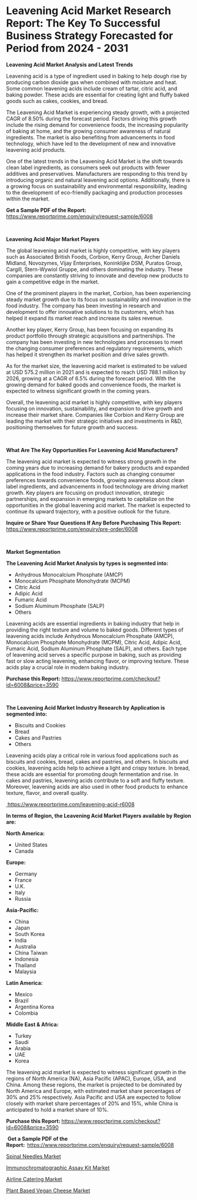 <p><h1>Leavening Acid Market Research Report: The Key To Successful Business Strategy Forecasted for Period from 2024 - 2031</h1></p><p><strong>Leavening Acid Market Analysis and Latest Trends</strong></p>
<p><p>Leavening acid is a type of ingredient used in baking to help dough rise by producing carbon dioxide gas when combined with moisture and heat. Some common leavening acids include cream of tartar, citric acid, and baking powder. These acids are essential for creating light and fluffy baked goods such as cakes, cookies, and bread.</p><p>The Leavening Acid Market is experiencing steady growth, with a projected CAGR of 8.50% during the forecast period. Factors driving this growth include the rising demand for convenience foods, the increasing popularity of baking at home, and the growing consumer awareness of natural ingredients. The market is also benefiting from advancements in food technology, which have led to the development of new and innovative leavening acid products.</p><p>One of the latest trends in the Leavening Acid Market is the shift towards clean label ingredients, as consumers seek out products with fewer additives and preservatives. Manufacturers are responding to this trend by introducing organic and natural leavening acid options. Additionally, there is a growing focus on sustainability and environmental responsibility, leading to the development of eco-friendly packaging and production processes within the market.</p></p>
<p><strong>Get a Sample PDF of the Report:&nbsp;</strong> <a href="https://www.reportprime.com/enquiry/request-sample/6008">https://www.reportprime.com/enquiry/request-sample/6008</a></p>
<p>&nbsp;</p>
<p><strong>Leavening Acid Major Market Players</strong></p>
<p><p>The global leavening acid market is highly competitive, with key players such as Associated British Foods, Corbion, Kerry Group, Archer Daniels Midland, Novozymes, Vijay Enterprises, Koninklijke DSM, Puratos Group, Cargill, Stern-Wywiol Gruppe, and others dominating the industry. These companies are constantly striving to innovate and develop new products to gain a competitive edge in the market.</p><p>One of the prominent players in the market, Corbion, has been experiencing steady market growth due to its focus on sustainability and innovation in the food industry. The company has been investing in research and development to offer innovative solutions to its customers, which has helped it expand its market reach and increase its sales revenue.</p><p>Another key player, Kerry Group, has been focusing on expanding its product portfolio through strategic acquisitions and partnerships. The company has been investing in new technologies and processes to meet the changing consumer preferences and regulatory requirements, which has helped it strengthen its market position and drive sales growth.</p><p>As for the market size, the leavening acid market is estimated to be valued at USD 575.2 million in 2021 and is expected to reach USD 788.1 million by 2026, growing at a CAGR of 6.5% during the forecast period. With the growing demand for baked goods and convenience foods, the market is expected to witness significant growth in the coming years.</p><p>Overall, the leavening acid market is highly competitive, with key players focusing on innovation, sustainability, and expansion to drive growth and increase their market share. Companies like Corbion and Kerry Group are leading the market with their strategic initiatives and investments in R&D, positioning themselves for future growth and success.</p></p>
<p>&nbsp;</p>
<p><strong>What Are The Key Opportunities For Leavening Acid Manufacturers?</strong></p>
<p><p>The leavening acid market is expected to witness strong growth in the coming years due to increasing demand for bakery products and expanded applications in the food industry. Factors such as changing consumer preferences towards convenience foods, growing awareness about clean label ingredients, and advancements in food technology are driving market growth. Key players are focusing on product innovation, strategic partnerships, and expansion in emerging markets to capitalize on the opportunities in the global leavening acid market. The market is expected to continue its upward trajectory, with a positive outlook for the future.</p></p>
<p><strong>Inquire or Share Your Questions If Any Before Purchasing This Report:</strong> <a href="https://www.reportprime.com/enquiry/pre-order/6008">https://www.reportprime.com/enquiry/pre-order/6008</a></p>
<p>&nbsp;</p>
<p><strong>Market Segmentation</strong></p>
<p><strong>The Leavening Acid Market Analysis by types is segmented into:</strong></p>
<p><ul><li>Anhydrous Monocalcium Phosphate (AMCP)</li><li>Monocalcium Phosphate Monohydrate (MCPM)</li><li>Citric Acid</li><li>Adipic Acid</li><li>Fumaric Acid</li><li>Sodium Aluminum Phosphate (SALP)</li><li>Others</li></ul></p>
<p><p>Leavening acids are essential ingredients in baking industry that help in providing the right texture and volume to baked goods. Different types of leavening acids include Anhydrous Monocalcium Phosphate (AMCP), Monocalcium Phosphate Monohydrate (MCPM), Citric Acid, Adipic Acid, Fumaric Acid, Sodium Aluminum Phosphate (SALP), and others. Each type of leavening acid serves a specific purpose in baking, such as providing fast or slow acting leavening, enhancing flavor, or improving texture. These acids play a crucial role in modern baking industry.</p></p>
<p><strong>Purchase this Report:&nbsp;</strong><a href="https://www.reportprime.com/checkout?id=6008&price=3590">https://www.reportprime.com/checkout?id=6008&price=3590</a></p>
<p>&nbsp;</p>
<p><strong>The Leavening Acid Market Industry Research by Application is segmented into:</strong></p>
<p><ul><li>Biscuits and Cookies</li><li>Bread</li><li>Cakes and Pastries</li><li>Others</li></ul></p>
<p><p>Leavening acids play a critical role in various food applications such as biscuits and cookies, bread, cakes and pastries, and others. In biscuits and cookies, leavening acids help to achieve a light and crispy texture. In bread, these acids are essential for promoting dough fermentation and rise. In cakes and pastries, leavening acids contribute to a soft and fluffy texture. Moreover, leavening acids are also used in other food products to enhance texture, flavor, and overall quality.</p></p>
<p><a href="https://www.reportprime.com/leavening-acid-r6008">&nbsp;https://www.reportprime.com/leavening-acid-r6008</a></p>
<p><strong>In terms of Region, the Leavening Acid Market Players available by Region are:</strong></p>
<p>
    <p> <strong> North America: </strong>
        <ul>
            <li>United States</li>
            <li>Canada</li>
        </ul>
        </p> 
    <p> <strong> Europe: </strong>
        <ul>
            <li>Germany</li>
            <li>France</li>
            <li>U.K.</li>
            <li>Italy</li>
            <li>Russia</li>
        </ul>
        </p> 
    <p> <strong> Asia-Pacific: </strong>
        <ul>
            <li>China</li>
            <li>Japan</li>
            <li>South Korea</li>
            <li>India</li>
            <li>Australia</li>
            <li>China Taiwan</li>
            <li>Indonesia</li>
            <li>Thailand</li>
            <li>Malaysia</li>
        </ul>
        </p> 
    <p> <strong> Latin America: </strong>
        <ul>
            <li>Mexico</li>
            <li>Brazil</li>
            <li>Argentina Korea</li>
            <li>Colombia</li>
        </ul>
        </p> 
    <p> <strong> Middle East & Africa: </strong>
        <ul>
            <li>Turkey</li>
            <li>Saudi</li>
            <li>Arabia</li>
            <li>UAE</li>
            <li>Korea</li>
        </ul>
    </p>
    </p>
<p><p>The leavening acid market is expected to witness significant growth in the regions of North America (NA), Asia Pacific (APAC), Europe, USA, and China. Among these regions, the market is projected to be dominated by North America and Europe, with estimated market share percentages of 30% and 25% respectively. Asia Pacific and USA are expected to follow closely with market share percentages of 20% and 15%, while China is anticipated to hold a market share of 10%.</p></p>
<p><strong>Purchase this Report: </strong><a href="https://www.reportprime.com/checkout?id=6008&price=3590">https://www.reportprime.com/checkout?id=6008&price=3590</a></p>
<p>&nbsp;<strong>Get a Sample PDF of the Report:&nbsp;&nbsp;</strong><a href="https://www.reportprime.com/enquiry/request-sample/6008">https://www.reportprime.com/enquiry/request-sample/6008</a></p>
<p><strong></strong></p>
<p><p><a href="https://issuu.com/reportprime-2/docs/spinal-needles-market-size-2030.pptx">Spinal Needles Market</a></p><p><a href="https://issuu.com/reportprime-2/docs/immunochromatographic-assay-kit-market-size-2030.p">Immunochromatographic Assay Kit Market</a></p><p><a href="https://github.com/amapolalg/Market-Research-Report-List-1/blob/main/airline-catering-market.md">Airline Catering Market</a></p><p><a href="https://github.com/nathandecarvalho/Market-Research-Report-List-4/blob/main/plant-based-vegan-cheese-market.md">Plant Based Vegan Cheese Market</a></p></p>